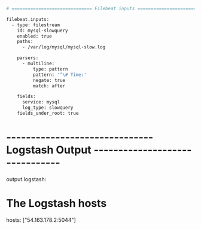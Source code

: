 ```sh
# ============================== Filebeat inputs ===============================

filebeat.inputs:
  - type: filestream
    id: mysql-slowquery
    enabled: true
    paths:
      - /var/log/mysql/mysql-slow.log

    parsers:
      - multiline:
          type: pattern
          pattern: '^\# Time:'
          negate: true
          match: after

    fields:
      service: mysql
      log_type: slowquery
    fields_under_root: true

```
# ------------------------------ Logstash Output -------------------------------
output.logstash:
  # The Logstash hosts
  hosts: ["54.163.178.2:5044"]
